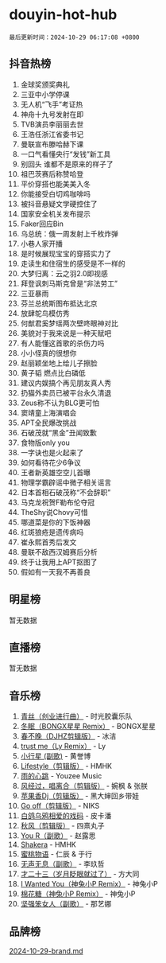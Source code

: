 # douyin-hot-hub

`最后更新时间：2024-10-29 06:17:08 +0800`

## 抖音热榜

1. 金球奖颁奖典礼
1. 三亚中小学停课
1. 无人机“飞手”考证热
1. 神舟十九号发射在即
1. TVB演员李丽丽去世
1. 王浩任浙江省委书记
1. 曼联宣布滕哈赫下课
1. 一口气看懂央行“发钱”新工具
1. 别回头 谁都不是原来的样子了
1. 祖巴茨赛后称赞哈登
1. 平价穿搭也能美美入冬
1. 你能接受白切鸡咖啡吗
1. 被抖音悬疑文学硬控住了
1. 国家安全机关发布提示
1. Faker回应Bin
1. 乌总统：俄一周发射上千枚炸弹
1. 小巷人家开播
1. 是时候展现宝宝的穿搭实力了
1. 走读生和住宿生的感受是不一样的
1. 大梦归离：云之羽2.0即视感
1. 拜登讽刺马斯克曾是“非法劳工”
1. 三亚暴雨
1. 芬兰总统斯图布抵达北京
1. 放肆鸵鸟模仿秀
1. 何猷君奚梦瑶两次壁咚眼神对比
1. 美貌对于我来说是一种天赋吧
1. 有人能懂这首歌的杀伤力吗
1. 小小怪真的很想你
1. 赵丽颖坐地上给儿子擦脸
1. 黄子韬 燃点比白磷低
1. 建议内娱搞个再见朋友真人秀
1. 扔猫外卖员已被平台永久清退
1. Zeus称不认为BLG更可怕
1. 窦靖童上海演唱会
1. APT全民爆改挑战
1. 石破茂就“黑金”丑闻致歉
1. 食物版only you
1. 一字诀也是火起来了
1. 如何看待花少6争议
1. 王者新英雄空空儿首曝
1. 物理学霸辟谣中微子相关谣言
1. 日本首相石破茂称“不会辞职”
1. 马克龙祝贺F勒布伦夺冠
1. TheShy说Chovy可惜
1. 哪道菜是你的下饭神器
1. 红斑狼疮是遗传病吗
1. 崔永熙首秀后发文
1. 曼联不敌西汉姆赛后分析
1. 终于让我用上APT抠图了
1. 假如有一天我不再善良

## 明星榜

暂无数据

## 直播榜

暂无数据

## 音乐榜

1. [青丝（创业进行曲）](https://sf3-cdn-tos.douyinstatic.com/obj/tos-cn-ve-2774/ooYARJB5iBRNhCOkDsS3BAKW91CIMoQfwzwKLi) - 时光胶囊乐队
1. [冬眠（BONGX星星 Remix）](https://sf5-hl-cdn-tos.douyinstatic.com/obj/tos-cn-ve-2774/oMCfFFoE3LwQ7agAgOIG4ieExqkeAsxNBEkLdz) - BONGX星星
1. [春不晚（DJHZ剪辑版）](https://sf5-hl-cdn-tos.douyinstatic.com/obj/tos-cn-ve-2774/osEZa7YZ6wNo9QDABgfGFaCQKRQTNafsBJDnKt) - 冰洁
1. [trust me（Ly Remix）](https://sf5-hl-cdn-tos.douyinstatic.com/obj/tos-cn-ve-2774/oUo1M8fz5AfmMSExABQQKFE0eCMWgsiccfqrMA) - Ly
1. [小行星 (副歌)](https://sf5-hl-cdn-tos.douyinstatic.com/obj/tos-cn-ve-2774/oArWEvgkJwVsB0KMIw6iBsAoHAciIjJqzWeTQr) - 黄誉博
1. [Lifestyle（剪辑版）](https://sf5-hl-cdn-tos.douyinstatic.com/obj/tos-cn-ve-2774/owfqGgjwG3V5lCLaAIezFMeg3LtuKNBaZKgzPV) - HMHK
1. [雨的心跳](https://sf5-hl-cdn-tos.douyinstatic.com/obj/tos-cn-ve-2774/o0vI5NZuiJgxWIQQFhXO0RTrsiIAsBSiMIECz) - Youzee Music
1. [风经过，唱离合（剪辑版）](https://sf3-cdn-tos.douyinstatic.com/obj/tos-cn-ve-2774/okllg5DG2MmUF3aiiDfBZx6ZLvfwOTtbCEAHyI) - 婉枫 & 张朕
1. [苹果香Dj（剪辑版）](https://sf5-hl-cdn-tos.douyinstatic.com/obj/tos-cn-ve-2774/oEeIEQbYGAOspCTRAIeYF4Ok8LgZ8NBaRe4ztR) - 黑大婶回乡带娃
1. [Go off（剪辑版）](https://sf5-hl-cdn-tos.douyinstatic.com/obj/tos-cn-ve-2774/oYLJZTCGnIQBt2BsMBCFksOEMnDQesCr2gfZ7N) - NIKS
1. [白鸽乌鸦相爱的戏码](https://sf5-hl-cdn-tos.douyinstatic.com/obj/tos-cn-ve-2774/oMVVEf6eDAOmFtNtCsEqKpIorBDM8Nkg6TZRqC) - 皮卡潘
1. [秋风（剪辑版）](https://sf3-cdn-tos.douyinstatic.com/obj/tos-cn-ve-2774/ocGaU84LfAfzMd2wbXdQFpCGhBiXg82JNMRRie) - 四熹丸子
1. [You R（副歌）](https://sf5-hl-cdn-tos.douyinstatic.com/obj/tos-cn-ve-2774/oc0MZn9aEfLkCFLIxKQQcgBjS9mBBuDttYPfZ1) - 赵露思
1. [Shakera](https://sf5-hl-cdn-tos.douyinstatic.com/obj/tos-cn-ve-2774/ocKtEBgQ8FiQCBDf3nj9Z9gEGEQ4fAZDYEocLY) - HMHK
1. [蜜桃物语](https://sf5-hl-cdn-tos.douyinstatic.com/obj/tos-cn-ve-2774/oIhOSCZtIACtYU4XQkngiW9kCBfVD1Fz9IYeqL) - 仁辰 & 于行
1. [无声无息（副歌）](https://sf3-cdn-tos.douyinstatic.com/obj/tos-cn-ve-2774/osmzBBdYMBoz2NHW7AYiZEErnITswCiYzuA3Nf) - 李玖哲
1. [才二十三（岁月眨眼就过了）](https://sf3-cdn-tos.douyinstatic.com/obj/tos-cn-ve-2774/oYAvkTrUXEBMWYUbL3nl8i01MJ5skiIZASC2H) - 方大同
1. [I Wanted You（神兔小P Remix）](https://sf5-hl-cdn-tos.douyinstatic.com/obj/tos-cn-ve-2774/o4CAubmDQdZeEkstFnCvKIMDag8D2BSBOjfNuh) - 神兔小P
1. [棉花糖（神兔小P Remix）](https://sf5-hl-cdn-tos.douyinstatic.com/obj/tos-cn-ve-2774/o0pEDf1GaEfEYJ1FbgOAFCITQ1zeFD3kgBWGcG) - 神兔小P
1. [坚强笨女人（副歌）](https://sf5-hl-cdn-tos.douyinstatic.com/obj/tos-cn-ve-2774/ospNInQiZvGWyBVg5zkNsAMct5uJIg1CrZiPL) - 那艺娜

## 品牌榜

[2024-10-29-brand.md](2024-10-29-brand.md)
